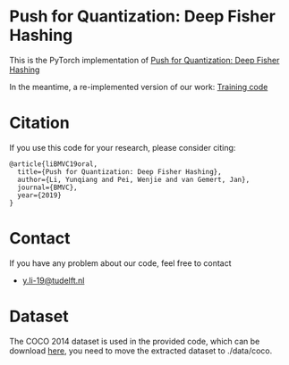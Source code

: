 # Push for Quantization: Deep Fisher Hashing
This is the PyTorch implementation of [Push for Quantization: Deep Fisher Hashing](https://arxiv.org/abs/1909.00206)

In the meantime, a re-implemented version of our work: [Training code](https://github.com/swuxyj/DeepHash-pytorch)

# Citation
If you use this code for your research, please consider citing:

```
@article{liBMVC19oral,
  title={Push for Quantization: Deep Fisher Hashing},
  author={Li, Yunqiang and Pei, Wenjie and van Gemert, Jan},
  journal={BMVC},
  year={2019}
}
```

# Contact
If you have any problem about our code, feel free to contact

 - y.li-19@tudelft.nl

# Dataset

The COCO 2014 dataset is used in the provided code, which can be download [here](http://cocodataset.org/#download), you need to move the extracted dataset to ./data/coco.



